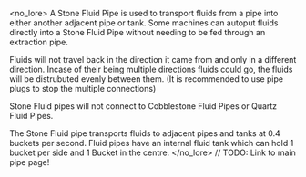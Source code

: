 <no_lore>
A Stone Fluid Pipe is used to transport fluids from a pipe into either another adjacent pipe or tank.
Some machines can autoput fluids directly into a Stone Fluid Pipe without needing to be fed through an extraction pipe.

Fluids will not travel back in the direction it came from and only in a different direction.
Incase of their being multiple directions fluids could go, the fluids will be distrubuted evenly between them.
(It is recommended to use pipe plugs to stop the multiple connections)

Stone Fluid pipes will not connect to Cobblestone Fluid Pipes or Quartz Fluid Pipes.

The Stone Fluid pipe transports fluids to adjacent pipes and tanks at 0.4 buckets per second.
Fluid pipes have an internal fluid tank which can hold 1 bucket per side and 1 Bucket in the centre.
</no_lore>
// TODO: Link to main pipe page!
